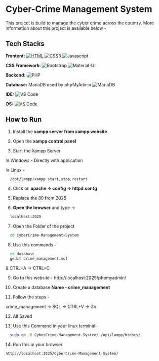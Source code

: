 
# Cyber-Crime Management System

This project is build to manage the cyber crime across the country. More Information about this project is available below -



## Tech Stacks

**Frontent:** [![HTML](https://img.shields.io/badge/HTML-239120?style=for-the-badge&logo=html5&logoColor=white
)](https://choosealicense.com/licenses/mit/)
![CSS3](https://img.shields.io/badge/CSS-239120?&style=for-the-badge&logo=css3&logoColor=white)
![Javascript](https://img.shields.io/badge/JavaScript-323330?style=for-the-badge&logo=javascript&logoColor=F7DF1E
)

**CSS Framework:** ![Bootstrap](https://img.shields.io/badge/Bootstrap-563D7C?style=for-the-badge&logo=bootstrap&logoColor=white)
![Material-UI](https://img.shields.io/badge/Material--UI-0081CB?style=for-the-badge&logo=material-ui&logoColor=white)

**Backend:** 
![PHP](https://img.shields.io/badge/PHP-777BB4?style=for-the-badge&logo=php&logoColor=white)

**Database:** MariaDB used by phpMyAdmin
![MariaDB](https://img.shields.io/badge/MariaDB-003545?style=for-the-badge&logo=mariadb&logoColor=white)

**IDE:** 
![VS Code](https://img.shields.io/badge/Visual_Studio_Code-0078D4?style=for-the-badge&logo=visual%20studio%20code&logoColor=white)

**OS:** ![VS Code](https://img.shields.io/badge/Arch_Linux-1793D1?style=for-the-badge&logo=arch-linux&logoColor=white)



## How to Run

1. Install the **xampp server from xampp website**

2. Open the **xampp control panel**

3. Start the Xampp Server

In Windows - Directly with application

In Linux - 
```bash
  /opt/lampp/xampp start,stop,restart
```

4. Click on **apache -> config -> httpd.confg**

5. Replace the 80 from 2025

6. **Open the browser** and type ->

```bash
  localhost:2025
```

7. Open the Folder of the project

```bash
  cd CyberCrime-Management-System
```
8. Use this commands -
```bash
  cd database
  gedit crime_management.sql
```

& CTRL+A -> CTRL+C

9. Go to this website -
http://localhost:2025/phpmyadmin/

10. Create a database
**Name - crime_management**

11. Follow the steps -

crime_management -> SQL -> CTRL+V -> Go

12. All Saved

13. Use this Command in your linux terminal -
```bash
  sudo cp -R CyberCrime-Management-System/ /opt/lampp/htdocs/
```

14. Run this in your browser
```bash
http://localhost:2025/CyberCrime-Management-System/
```

